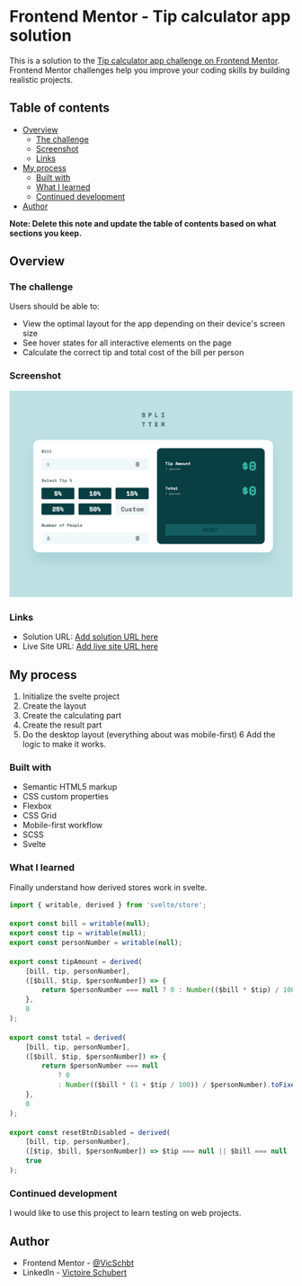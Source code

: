 # Frontend Mentor - Tip calculator app solution

This is a solution to the [Tip calculator app challenge on Frontend Mentor](https://www.frontendmentor.io/challenges/tip-calculator-app-ugJNGbJUX). Frontend Mentor challenges help you improve your coding skills by building realistic projects.

## Table of contents

- [Overview](#overview)
  - [The challenge](#the-challenge)
  - [Screenshot](#screenshot)
  - [Links](#links)
- [My process](#my-process)
  - [Built with](#built-with)
  - [What I learned](#what-i-learned)
  - [Continued development](#continued-development)
- [Author](#author)

**Note: Delete this note and update the table of contents based on what sections you keep.**

## Overview

### The challenge

Users should be able to:

- View the optimal layout for the app depending on their device's screen size
- See hover states for all interactive elements on the page
- Calculate the correct tip and total cost of the bill per person

### Screenshot

![](./screenshots/screenshot-desktop-default.png)

### Links

- Solution URL: [Add solution URL here](https://your-solution-url.com)
- Live Site URL: [Add live site URL here](https://your-live-site-url.com)

## My process

1. Initialize the svelte project
2. Create the layout
3. Create the calculating part
4. Create the result part
5. Do the desktop layout (everything about was mobile-first)
   6 Add the logic to make it works.

### Built with

- Semantic HTML5 markup
- CSS custom properties
- Flexbox
- CSS Grid
- Mobile-first workflow
- SCSS
- Svelte

### What I learned

Finally understand how derived stores work in svelte.

```js
import { writable, derived } from 'svelte/store';

export const bill = writable(null);
export const tip = writable(null);
export const personNumber = writable(null);

export const tipAmount = derived(
	[bill, tip, personNumber],
	([$bill, $tip, $personNumber]) => {
		return $personNumber === null ? 0 : Number(($bill * $tip) / 100 / $personNumber).toFixed(2);
	},
	0
);

export const total = derived(
	[bill, tip, personNumber],
	([$bill, $tip, $personNumber]) => {
		return $personNumber === null
			? 0
			: Number(($bill * (1 + $tip / 100)) / $personNumber).toFixed(2);
	},
	0
);

export const resetBtnDisabled = derived(
	[bill, tip, personNumber],
	([$tip, $bill, $personNumber]) => $tip === null || $bill === null || $personNumber === null,
	true
);
```

### Continued development

I would like to use this project to learn testing on web projects.

## Author

- Frontend Mentor - [@VicSchbt](https://www.frontendmentor.io/profile/VicSchbt)
- LinkedIn - [Victoire Schubert](www.linkedin.com/in/victoire-schubert)
